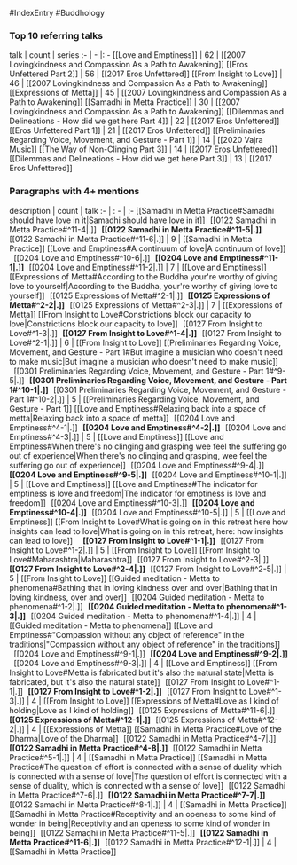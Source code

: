 #IndexEntry #Buddhology

### Top 10 referring talks
talk | count | series
:- | - |: -
[[Love and Emptiness]] | 62 | [[2007 Lovingkindness and Compassion As a Path to Awakening]]
[[Eros Unfettered Part 2]] | 56 | [[2017 Eros Unfettered]]
[[From Insight to Love]] | 46 | [[2007 Lovingkindness and Compassion As a Path to Awakening]]
[[Expressions of Metta]] | 45 | [[2007 Lovingkindness and Compassion As a Path to Awakening]]
[[Samadhi in Metta Practice]] | 30 | [[2007 Lovingkindness and Compassion As a Path to Awakening]]
[[Dilemmas and Delineations - How did we get here Part 4]] | 22 | [[2017 Eros Unfettered]]
[[Eros Unfettered Part 1]] | 21 | [[2017 Eros Unfettered]]
[[Preliminaries Regarding Voice, Movement, and Gesture - Part 1]] | 14 | [[2020 Vajra Music]]
[[The Way of Non-Clinging Part 3]] | 14 | [[2017 Eros Unfettered]]
[[Dilemmas and Delineations - How did we get here Part 3]] | 13 | [[2017 Eros Unfettered]]

### Paragraphs with 4+ mentions
description | count | talk
:- | : - | :-
[[Samadhi in Metta Practice#Samadhi should have love in it\|Samadhi should have love in it]] &nbsp;&nbsp;[[0122 Samadhi in Metta Practice#^11-4\|.]] &nbsp; **[[0122 Samadhi in Metta Practice#^11-5\|.]]** &nbsp; [[0122 Samadhi in Metta Practice#^11-6\|.]] | 9 | [[Samadhi in Metta Practice]]
[[Love and Emptiness#A continuum of love\|A continuum of love]] &nbsp;&nbsp;[[0204 Love and Emptiness#^10-6\|.]] &nbsp; **[[0204 Love and Emptiness#^11-1\|.]]** &nbsp; [[0204 Love and Emptiness#^11-2\|.]] | 7 | [[Love and Emptiness]]
[[Expressions of Metta#According to the Buddha your're worthy of giving love to yourself\|According to the Buddha, your're worthy of giving love to yourself]] &nbsp;&nbsp;[[0125 Expressions of Metta#^2-1\|.]] &nbsp; **[[0125 Expressions of Metta#^2-2\|.]]** &nbsp; [[0125 Expressions of Metta#^2-3\|.]] | 7 | [[Expressions of Metta]]
[[From Insight to Love#Constrictions block our capacity to love\|Constrictions block our capacity to love]] &nbsp;&nbsp;[[0127 From Insight to Love#^1-3\|.]] &nbsp; **[[0127 From Insight to Love#^1-4\|.]]** &nbsp; [[0127 From Insight to Love#^2-1\|.]] | 6 | [[From Insight to Love]]
[[Preliminaries Regarding Voice, Movement, and Gesture - Part 1#But imagine a musician who doesn't need to make music\|But imagine a musician who doesn't need to make music]] &nbsp;&nbsp;[[0301 Preliminaries Regarding Voice, Movement, and Gesture - Part 1#^9-5\|.]] &nbsp; **[[0301 Preliminaries Regarding Voice, Movement, and Gesture - Part 1#^10-1\|.]]** &nbsp; [[0301 Preliminaries Regarding Voice, Movement, and Gesture - Part 1#^10-2\|.]] | 5 | [[Preliminaries Regarding Voice, Movement, and Gesture - Part 1]]
[[Love and Emptiness#Relaxing back into a space of metta\|Relaxing back into a space of metta]] &nbsp;&nbsp;[[0204 Love and Emptiness#^4-1\|.]] &nbsp; **[[0204 Love and Emptiness#^4-2\|.]]** &nbsp; [[0204 Love and Emptiness#^4-3\|.]] | 5 | [[Love and Emptiness]]
[[Love and Emptiness#When there's no clinging and grasping wee feel the suffering go out of experience\|When there's no clinging and grasping, wee feel the suffering go out of experience]] &nbsp;&nbsp;[[0204 Love and Emptiness#^9-4\|.]] &nbsp; **[[0204 Love and Emptiness#^9-5\|.]]** &nbsp; [[0204 Love and Emptiness#^10-1\|.]] | 5 | [[Love and Emptiness]]
[[Love and Emptiness#The indicator for emptiness is love and freedom\|The indicator for emptiness is love and freedom]] &nbsp;&nbsp;[[0204 Love and Emptiness#^10-3\|.]] &nbsp; **[[0204 Love and Emptiness#^10-4\|.]]** &nbsp; [[0204 Love and Emptiness#^10-5\|.]] | 5 | [[Love and Emptiness]]
[[From Insight to Love#What is going on in this retreat here how insights can lead to love\|What is going on in this retreat, here: how insights can lead to love]] &nbsp;&nbsp; &nbsp; **[[0127 From Insight to Love#^1-1\|.]]** &nbsp; [[0127 From Insight to Love#^1-2\|.]] | 5 | [[From Insight to Love]]
[[From Insight to Love#Maharashtra\|Maharashtra]] &nbsp;&nbsp;[[0127 From Insight to Love#^2-3\|.]] &nbsp; **[[0127 From Insight to Love#^2-4\|.]]** &nbsp; [[0127 From Insight to Love#^2-5\|.]] | 5 | [[From Insight to Love]]
[[Guided meditation - Metta to phenomena#Bathing that in loving kindness over and over\|Bathing that in loving kindness, over and over]] &nbsp;&nbsp;[[0204 Guided meditation - Metta to phenomena#^1-2\|.]] &nbsp; **[[0204 Guided meditation - Metta to phenomena#^1-3\|.]]** &nbsp; [[0204 Guided meditation - Metta to phenomena#^1-4\|.]] | 4 | [[Guided meditation - Metta to phenomena]]
[[Love and Emptiness#"Compassion without any object of reference" in the traditions\|"Compassion without any object of reference" in the traditions]] &nbsp;&nbsp;[[0204 Love and Emptiness#^9-1\|.]] &nbsp; **[[0204 Love and Emptiness#^9-2\|.]]** &nbsp; [[0204 Love and Emptiness#^9-3\|.]] | 4 | [[Love and Emptiness]]
[[From Insight to Love#Metta is fabricated but it's also the natural state\|Metta is fabricated, but it's also the natural state]] &nbsp;&nbsp;[[0127 From Insight to Love#^1-1\|.]] &nbsp; **[[0127 From Insight to Love#^1-2\|.]]** &nbsp; [[0127 From Insight to Love#^1-3\|.]] | 4 | [[From Insight to Love]]
[[Expressions of Metta#Love as I kind of holding\|Love as I kind of holding]] &nbsp;&nbsp;[[0125 Expressions of Metta#^11-6\|.]] &nbsp; **[[0125 Expressions of Metta#^12-1\|.]]** &nbsp; [[0125 Expressions of Metta#^12-2\|.]] | 4 | [[Expressions of Metta]]
[[Samadhi in Metta Practice#Love of the Dharma\|Love of the Dharma]] &nbsp;&nbsp;[[0122 Samadhi in Metta Practice#^4-7\|.]] &nbsp; **[[0122 Samadhi in Metta Practice#^4-8\|.]]** &nbsp; [[0122 Samadhi in Metta Practice#^5-1\|.]] | 4 | [[Samadhi in Metta Practice]]
[[Samadhi in Metta Practice#The question of effort is connected with a sense of duality which is connected with a sense of love\|The question of effort is connected with a sense of duality, which is connected with a sense of love]] &nbsp;&nbsp;[[0122 Samadhi in Metta Practice#^7-6\|.]] &nbsp; **[[0122 Samadhi in Metta Practice#^7-7\|.]]** &nbsp; [[0122 Samadhi in Metta Practice#^8-1\|.]] | 4 | [[Samadhi in Metta Practice]]
[[Samadhi in Metta Practice#Receptivity and an openess to some kind of wonder in being\|Receptivity and an openess to some kind of wonder in being]] &nbsp;&nbsp;[[0122 Samadhi in Metta Practice#^11-5\|.]] &nbsp; **[[0122 Samadhi in Metta Practice#^11-6\|.]]** &nbsp; [[0122 Samadhi in Metta Practice#^12-1\|.]] | 4 | [[Samadhi in Metta Practice]]

